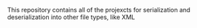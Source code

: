 This repository contains all of the projexcts for serialization and deserialization into other file types, like XML